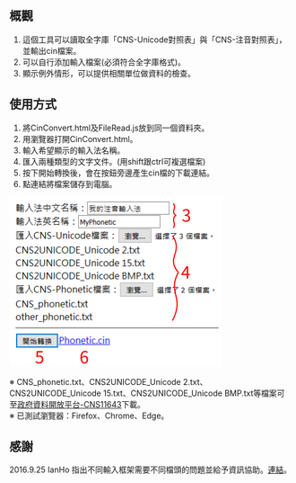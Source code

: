 ## 概觀

1. 這個工具可以讀取全字庫「CNS-Unicode對照表」與「CNS-注音對照表」，並輸出cin檔案。
2. 可以自行添加輸入檔案(必須符合全字庫格式)。
3. 顯示例外情形，可以提供相關單位做資料的檢查。

## 使用方式

1. 將CinConvert.html及FileRead.js放到同一個資料夾。
2. 用瀏覽器打開CinConvert.html。
2. 輸入希望顯示的輸入法名稱。
3. 匯入兩種類型的文字文件。(用shift跟ctrl可複選檔案)
4. 按下開始轉換後，會在按鈕旁邊產生cin檔的下載連結。
5. 點連結將檔案儲存到電腦。

![說明圖片](images/demo.png)

※ CNS_phonetic.txt、CNS2UNICODE_Unicode 2.txt、CNS2UNICODE_Unicode 15.txt、CNS2UNICODE_Unicode BMP.txt等檔案可至[政府資料開放平台-CNS11643](http://data.gov.tw/node/5961)下載。  
※ 已測試瀏覽器：Firefox、Chrome、Edge。

## 感謝

2016.9.25 IanHo 指出不同輸入框架需要不同檔頭的問題並給予資訊協助。[連結](https://www.ubuntu-tw.org/modules/newbb/viewtopic.php?post_id=354902#forumpost354902)。
